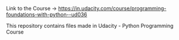 Link to the Course -> https://in.udacity.com/course/programming-foundations-with-python--ud036

This repository contains files made in Udacity - Python Programming Course

